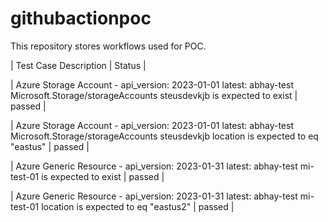 # githubactionpoc
This repository stores workflows used for POC.
 
 | Test Case Description | Status |
 
 | Azure Storage Account - api_version: 2023-01-01 latest: abhay-test Microsoft.Storage/storageAccounts steusdevkjb is expected to exist | passed |
 
 | Azure Storage Account - api_version: 2023-01-01 latest: abhay-test Microsoft.Storage/storageAccounts steusdevkjb location is expected to eq "eastus" | passed |
 
 | Azure Generic Resource - api_version: 2023-01-31 latest: abhay-test mi-test-01 is expected to exist | passed |
 
 | Azure Generic Resource - api_version: 2023-01-31 latest: abhay-test mi-test-01 location is expected to eq "eastus2" | passed |
 
 
